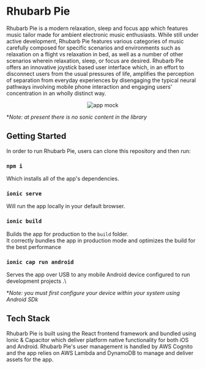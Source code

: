 # Rhubarb Pie

Rhubarb Pie is a modern relaxation, sleep and focus app which features music tailor made for ambient electronic music enthusiasts. While still under active development, Rhubarb Pie features various categories of music carefully composed for specific scenarios and environments such as relaxation on a flight vs relaxation in bed, as well as a number of other scenarios wherein relaxation, sleep, or focus are desired. Rhubarb Pie offers an innovative joystick based user interface which, in an effort to disconnect users from the usual pressures of life, amplifies the perception of separation from everyday experiences by disengaging the typical neural pathways involving mobile phone interaction and engaging users' concentration in an wholly distinct way.

<p align='center'>
<img src='https://rhubarbp.ie/rhubarb_mock_hands.png' alt='app mock'>
</p>

**Note: at present there is no sonic content in the library*

## Getting Started

In order to run Rhubarb Pie, users can clone this repository and then run:

### `npm i`

Which installs all of the app's dependencies.

### `ionic serve`

Will run the app locally in your default browser.

### `ionic build`

Builds the app for production to the `build` folder.\
It correctly bundles the app in production mode and optimizes the build for the best performance

### `ionic cap run android`

Serves the app over USB to any mobile Android device configured to run development projects .\

**Note: you must first configure your device within your system using Android SDk*

## Tech Stack

Rhubarb Pie is built using the React frontend framework and bundled using Ionic & Capacitor which deliver platform native functionality for both iOS and Android. Rhubarb Pie's user management is handled by AWS Cognito and the app relies on AWS Lambda and DynamoDB to manage and deliver assets for the app.
